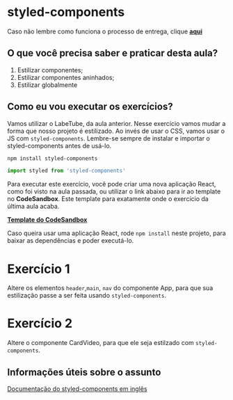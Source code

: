 # styled-components

Caso não lembre como funciona o processo de entrega, clique [**aqui**](https://github.com/labenuexercicios/instrucoes-entrega)

## O que você precisa saber e praticar desta aula?
1. Estilizar componentes;
2. Estilizar componentes aninhados;
3. Estilizar globalmente


## Como eu vou executar os exercícios?

Vamos utilizar o LabeTube, da aula anterior. Nesse exercício vamos mudar a forma que nosso projeto é estilizado. Ao invés de usar o CSS, vamos usar o JS com `styled-components`. Lembre-se sempre de instalar e importar o styled-components antes de usá-lo.

```bash
npm install styled-components
```

```jsx
import styled from 'styled-components'
```



Para executar este exercício, você pode criar uma nova aplicação React, como foi visto na aula passada, ou utilizar o link abaixo para ir ao template no **CodeSandbox**. Este template para exatamente onde o exercício da última aula acaba.

[**Template do CodeSandbox**](https://codesandbox.io/s/template-exercicio-styled-components-wg0q96)

Caso queira usar uma aplicação React, rode `npm install` neste projeto, para baixar as dependências e poder executá-lo.

# Exercício 1

Altere os elementos `header`,`main`, `nav` do componente App, para que sua estilização passe a ser feita usando `styled-components`.

# Exercício 2
Altere o componente CardVideo, para que ele seja estilzado com `styled-components`.




## Informações úteis sobre o assunto
[Documentação do styled-components em inglês](https://styled-components.com/docs)

